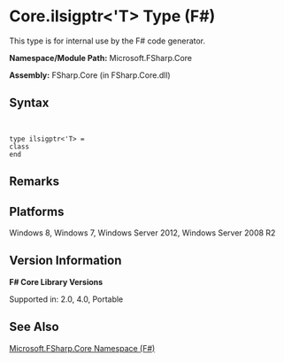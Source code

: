 # Core.ilsigptr<'T> Type (F#)

This type is for internal use by the F# code generator.

**Namespace/Module Path:** Microsoft.FSharp.Core

**Assembly:** FSharp.Core (in FSharp.Core.dll)


## Syntax


```


type ilsigptr<'T> =
class
end

```



## Remarks

## Platforms
Windows 8, Windows 7, Windows Server 2012, Windows Server 2008 R2


## Version Information
**F# Core Library Versions**

Supported in: 2.0, 4.0, Portable




## See Also
[Microsoft.FSharp.Core Namespace &#40;F&#35;&#41;](Microsoft.FSharp.Core-Namespace-%28FSharp%29.md)

